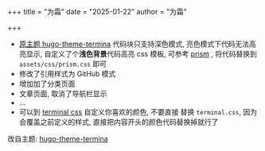 +++
title = "为霜"
date = "2025-01-22"
author = "为霜"

+++



- [原主题 hugo-theme-termina](https://github.com/panr/hugo-theme-terminal) 代码块只支持深色模式, 亮色模式下代码无法高亮显示, 自定义了个**浅色背景**代码高亮 css 模板, 可参考 [prism](https://github.com/PrismJS/prism-themes/blob/master/template/prism-theme-template.css) , 将代码替换到 `assets/css/prism.css` 即可
- 修改了引用样式为 GitHub 模式
- 增加加了分类页面
- 文章页面, 取消了导航栏显示
- ...
- 可以到 [terminal css](https://panr.github.io/terminal-css/) 自定义你喜欢的颜色, 不要直接 替换  `terminal.css`, 因为会覆盖之前定义的样式, 直接把内容开头的颜色代码替换掉就行了

改自主题: [hugo-theme-termina](https://github.com/panr/hugo-theme-terminal)